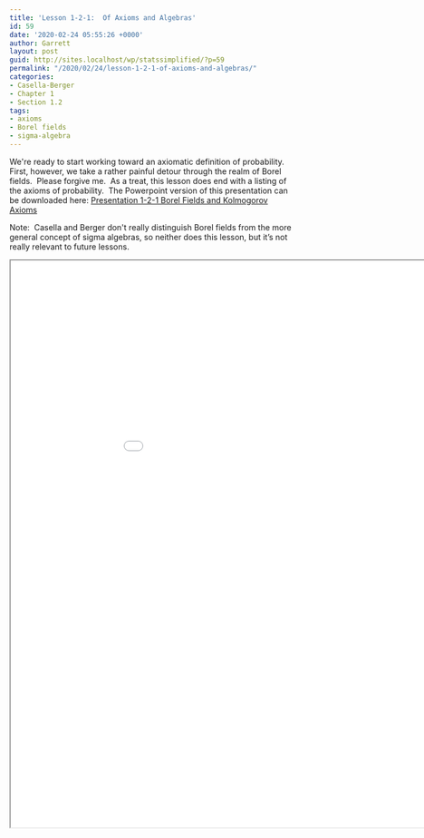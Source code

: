 ```yaml
---
title: 'Lesson 1-2-1:  Of Axioms and Algebras'
id: 59
date: '2020-02-24 05:55:26 +0000'
author: Garrett
layout: post
guid: http://sites.localhost/wp/statssimplified/?p=59
permalink: "/2020/02/24/lesson-1-2-1-of-axioms-and-algebras/"
categories:
- Casella-Berger
- Chapter 1
- Section 1.2
tags:
- axioms
- Borel fields
- sigma-algebra
---
```


We're ready to start working toward an axiomatic definition of probability.  First, however, we take a rather painful detour through the realm of Borel fields.  Please forgive me.  As a treat, this lesson does end with a listing of the axioms of probability.  The Powerpoint version of this presentation can be downloaded here: [Presentation 1-2-1 Borel Fields and Kolmogorov Axioms](/lessons/Presentation-1-2-1-Borel-Fields-and-Kolmogorov-Axioms.pptx)

Note:  Casella and Berger don't really distinguish Borel fields from the more general concept of sigma algebras, so neither does this lesson, but it&#8217;s not really relevant to future lessons.

<iframe src="/lessons/Presentation-1-2-1-Borel-Fields-and-Kolmogorov-Axioms.pdf" width="1000" height="1000"> </iframe>